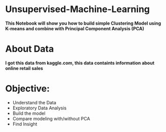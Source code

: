 # Unsupervised-Machine-Learning
**This Notebook will show you how to build simple Clustering Model using K-means and combine with Principal Component Analysis (PCA)**

# About Data
**I got this data from kaggle.com, this data containts information about online retail sales**

# Objective:
- Understand the Data
- Exploratory Data Analysis
- Build the model
- Compare modeling with/without PCA
- Find Insight
